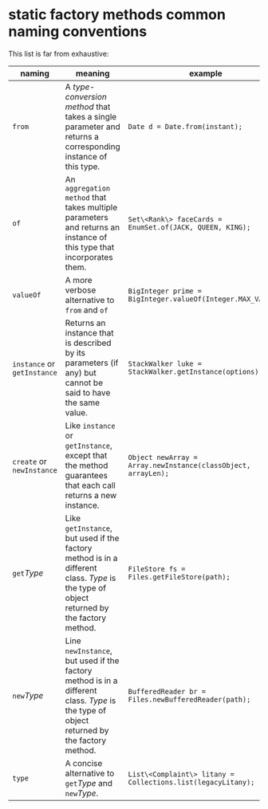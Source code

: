# static factory methods common naming conventions

This list is far from exhaustive:

| naming                      | meaning                                                                                                                                  | example                                                       |
| --------------------------- | ---------------------------------------------------------------------------------------------------------------------------------------- | ------------------------------------------------------------- |
| `from`                      | A _type-conversion method_ that takes a single parameter and returns a corresponding instance of this type.                              | `Date d = Date.from(instant);`                                |
| `of`                        | An `aggregation method` that takes multiple parameters and returns an instance of this type that incorporates them.                      | `Set\<Rank\> faceCards = EnumSet.of(JACK, QUEEN, KING);`      |
| `valueOf`                   | A more verbose alternative to `from` and `of`                                                                                            | `BigInteger prime = BigInteger.valueOf(Integer.MAX_VALUE);`   |
| `instance` or `getInstance` | Returns an instance that is described by its parameters (if any) but cannot be said to have the same value.                              | `StackWalker luke = StackWalker.getInstance(options);`        |
| `create` or `newInstance`   | Like `instance` or `getInstance`, except that the method guarantees that each call returns a new instance.                               | `Object newArray = Array.newInstance(classObject, arrayLen);` |
| `get`_Type_                 | Like `getInstance`, but used if the factory method is in a different class. _Type_ is the type of object returned by the factory method. | `FileStore fs = Files.getFileStore(path);`                    |
| `new`_Type_                 | Line `newInstance`, but used if the factory method is in a different class. _Type_ is the type of object returned by the factory method. | `BufferedReader br = Files.newBufferedReader(path);`          |
| `type`                      | A concise alternative to `get`_Type_ and `new`_Type_.                                                                                    | `List\<Complaint\> litany = Collections.list(legacyLitany);`  |
